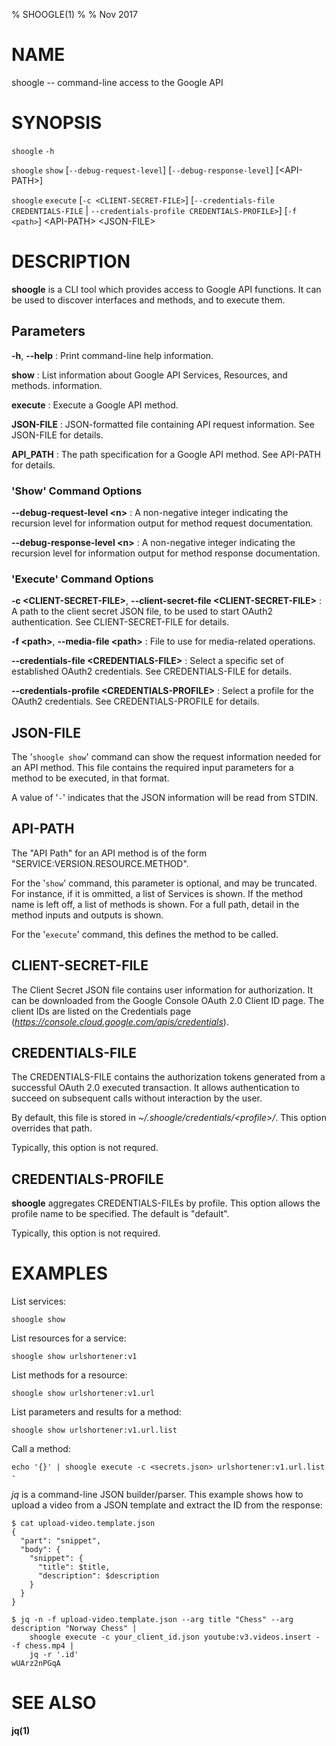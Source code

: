% SHOOGLE(1)
% 
% Nov 2017

# NAME

shoogle -- command-line access to the Google API

# SYNOPSIS

`shoogle` `-h`

`shoogle` `show` [`--debug-request-level`] [`--debug-response-level`] [&lt;API-PATH&gt;]

`shoogle` `execute` [`-c <CLIENT-SECRET-FILE>`] [`--credentials-file CREDENTIALS-FILE` | `--credentials-profile CREDENTIALS-PROFILE>`] [`-f <path>`] &lt;API-PATH&gt; &lt;JSON-FILE&gt;

# DESCRIPTION

**shoogle** is a CLI tool which provides access to Google API functions. It
can be used to discover interfaces and methods, and to execute them.


## Parameters

**-h**, **--help**
:    Print command-line help information.

**show**
:    List information about Google API Services, Resources, and methods. information.

**execute**
:    Execute a Google API method.

**JSON-FILE**
:    JSON-formatted file containing API request information. See JSON-FILE
     for details.

**API_PATH**
:     The path specification for a Google API method. See API-PATH for details.


### 'Show' Command Options
**--debug-request-level &lt;n&gt;**
:    A non-negative integer indicating the recursion level for information output for method request documentation.

**--debug-response-level &lt;n&gt;**
:    A non-negative integer indicating the recursion level for information output for method response documentation.


### 'Execute' Command Options
**-c &lt;CLIENT-SECRET-FILE&gt;**, **--client-secret-file &lt;CLIENT-SECRET-FILE&gt;**
:    A path to the client secret JSON file, to be used to start OAuth2 authentication. See CLIENT-SECRET-FILE for details.

**-f &lt;path&gt;**, **--media-file &lt;path&gt;**
:    File to use for media-related operations.

**--credentials-file &lt;CREDENTIALS-FILE&gt;**
:    Select a specific set of established OAuth2 credentials. See CREDENTIALS-FILE for details.

**--credentials-profile &lt;CREDENTIALS-PROFILE&gt;**
:    Select a profile for the OAuth2 credentials. See CREDENTIALS-PROFILE for details.


## JSON-FILE

The '`shoogle show`' command can show the request information needed for an API method. This file contains the required input parameters for a method to be executed, in that format.

A value of '`-`' indicates that the JSON information will be read from STDIN.

## API-PATH

The "API Path" for an API method is of the form "SERVICE:VERSION.RESOURCE.METHOD". 

For the '`show`' command, this parameter is optional, and may be truncated. For instance, if it is ommitted, a list of Services is shown. If the method name is left off, a list of methods is shown. For a full path, detail in the method inputs and outputs is shown.

For the '`execute`' command, this defines the method to be called.

## CLIENT-SECRET-FILE

The Client Secret JSON file contains user information for authorization. It can be downloaded from the Google Console OAuth 2.0 Client ID page. The client IDs are listed on the Credentials page (*https://console.cloud.google.com/apis/credentials*).

## CREDENTIALS-FILE

The CREDENTIALS-FILE contains the authorization tokens generated from a successful OAuth 2.0 executed transaction. It allows authentication to succeed on subsequent calls without interaction by the
user.

By default, this file is stored in *~/.shoogle/credentials/&lt;profile&gt;/*. This option overrides
that path.

Typically, this option is not requred.

## CREDENTIALS-PROFILE

**shoogle** aggregates CREDENTIALS-FILEs by profile. This option allows the profile name to be 
specified. The default is "default".

Typically, this option is not required.

# EXAMPLES

List services:

    shoogle show

List resources for a service:

    shoogle show urlshortener:v1

List methods for a resource:

    shoogle show urlshortener:v1.url

List parameters and results for a method:

    shoogle show urlshortener:v1.url.list

Call a method:

    echo '{}' | shoogle execute -c <secrets.json> urlshortener:v1.url.list -

*jq* is a command-line JSON builder/parser. This example shows how to upload a video from a JSON template and extract the ID from the response:


```shell
$ cat upload-video.template.json
{
  "part": "snippet",
  "body": {
    "snippet": {
      "title": $title,
      "description": $description
    }
  }
}
```

```shell
$ jq -n -f upload-video.template.json --arg title "Chess" --arg description "Norway Chess" |
    shoogle execute -c your_client_id.json youtube:v3.videos.insert - -f chess.mp4 |
    jq -r '.id'
wUArz2nPGqA
```

# SEE ALSO

**jq(1)**

